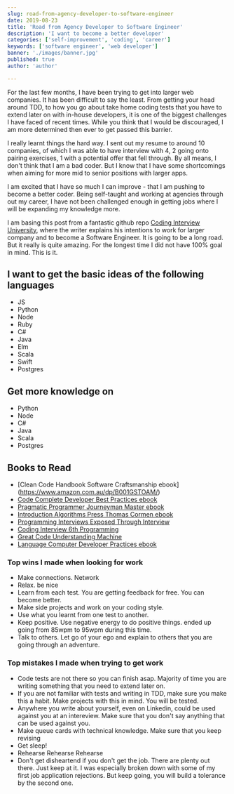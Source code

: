 ```yaml
---
slug: road-from-agency-developer-to-software-engineer
date: 2019-08-23
title: 'Road from Agency Developer to Software Engineer'
description: 'I want to become a better developer'
categories: ['self-improvement', 'coding', 'career']
keywords: ['software engineer', 'web developer']
banner: './images/banner.jpg'
published: true
author: 'author'

---
```


For the last few months, I have been trying to get into larger web companies. It has been difficult to say the least. From getting your head around TDD, to how you go about take home coding tests that you have to extend later on with in-house developers, it is one of the biggest challenges I have faced of recent times. While you think that I would be discouraged, I am more determined then ever to get passed this barrier.

I really learnt things the hard way. I sent out my resume to around 10 companies, of which I was able to have interview with 4, 2 going onto pairing exercises, 1 with a potential offer that fell through. By all means, I don't think that I am a bad coder. But I know that I have some shortcomings when aiming for more mid to senior positions with larger apps. 

I am excited that I have so much I can improve - that I am pushing to become a better coder. Being self-taught and working at agencies through out my career, I have not been challenged enough in getting jobs where I will be expanding my knowledge more.

I am basing this post from a fantastic github repo [Coding Interview University](https://github.com/dg92/coding-interview-university), where the writer explains his intentions to work for larger company and to become a Software Engineer. It is going to be a long road. But it really is quite amazing. For the longest time I did not have 100% goal in mind. This is it.

## I want to get the basic ideas of the following languages

- JS
- Python
- Node
- Ruby
- C#
- Java
- Elm
- Scala
- Swift
- Postgres


## Get more knowledge on

- Python
- Node
- C#
- Java
- Scala
- Postgres

## Books to Read

- [Clean Code Handbook Software Craftsmanship ebook] (https://www.amazon.com.au/dp/B001GSTOAM/)
- [Code Complete Developer Best Practices ebook](https://www.amazon.com.au/dp/B00JDMPOSY/)
- [Pragmatic Programmer Journeyman Master ebook](https://www.amazon.com.au/dp/B003GCTQAE/)
- [Introduction Algorithms Press Thomas Cormen ebook](https://www.amazon.com.au/dp/B007CNRCAO/)
- [Programming Interviews Exposed Through Interview](https://www.amazon.com/dp/111941847X/)
- [Coding Interview 6th Programming](https://www.amazon.com/Crackingdp/0984782850/)
- [Great Code Understanding Machine](https://www.amazon.com/Writedp/1593270038)
- [Language Computer Developer Practices ebook](https://www.amazon.com.au/Codedp/B00JDMPOK2)


### Top wins I made when looking for work

- Make connections. Network
- Relax. be nice
- Learn from each test. You are getting feedback for free. You can become better.
- Make side projects and work on your coding style.
- Use what you learnt from one test to another.
- Keep positive. Use negative energy to do positive things. ended up going from 85wpm to 95wpm during this time.
- Talk to others. Let go of your ego and explain to others that you are going through an adventure.

### Top mistakes I made when trying to get work

- Code tests are not there so you can finish asap. Majority of time you are writing something that you need to extend later on.
- If you are not familiar with tests and writing in TDD, make sure you make this a habit. Make projects with this in mind. You will be tested.
- Anywhere you write about yourself, even on Linkedin, could be used against you at an intereview. Make sure that you don't say anything that can be used against you.
- Make queue cards with technical knowledge. Make sure that you keep revising
- Get sleep!
- Rehearse Rehearse Rehearse
- Don't get disheartend if you don't get the job. There are plenty out there. Just keep at it. I was especially broken down with some of my first job application rejections. But keep going, you will build a tolerance by the second one. 

